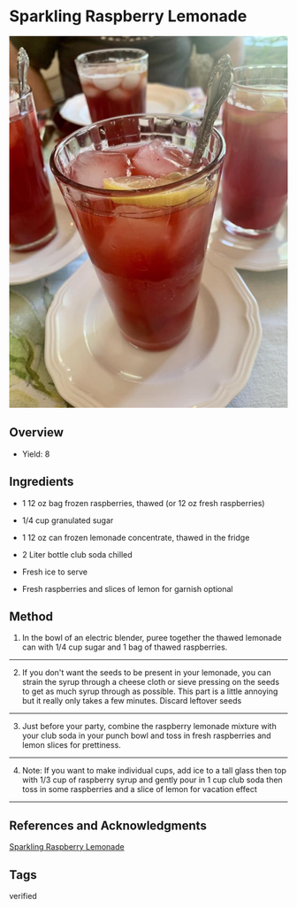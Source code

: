# Sparkling Raspberry Lemonade

<p align="center">
<img title="Sparkling Raspberry Lemonade" src="../../assets/sparkling-raspberry-lemonade.jpg">
</p>

## Overview

- Yield: 8

## Ingredients

- 1 12 oz bag frozen raspberries, thawed (or 12 oz fresh raspberries)

- 1/4 cup granulated sugar

- 1 12 oz can frozen lemonade concentrate, thawed in the fridge

- 2 Liter bottle club soda chilled

- Fresh ice to serve

- Fresh raspberries and slices of lemon for garnish optional

## Method

1. In the bowl of an electric blender, puree together the thawed lemonade can with 1/4 cup sugar and 1 bag of thawed raspberries.
---

2. If you don't want the seeds to be present in your lemonade, you can strain the syrup through a cheese cloth or sieve pressing on the seeds to get as much syrup through as possible. This part is a little annoying but it really only takes a few minutes. Discard leftover seeds
---

3. Just before your party, combine the raspberry lemonade mixture with your club soda in your punch bowl and toss in fresh raspberries and lemon slices for prettiness.
---

4. Note: If you want to make individual cups, add ice to a tall glass then top with 1/3 cup of raspberry syrup and gently pour in 1 cup club soda then toss in some raspberries and a slice of lemon for vacation effect
---

## References and Acknowledgments

[Sparkling Raspberry Lemonade](https://natashaskitchen.com/sparkling-raspberry-lemonade/)

## Tags
verified
